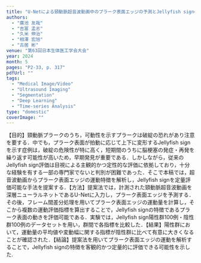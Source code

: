 ```yaml
---
title: "U-Netによる頸動脈超音波動画中のプラーク表面エッジの予測とJellyfish signの評価"
authors:
  - "廣池 友哉"
  - "吉冨 孟志"
  - "久米 伸治"
  - "相澤 宏旭"
  - "古居 彬"
venue: "第63回日本生体医工学会大会"
year: 2024
month: 5
pages: "P2-33, p. 317"
pdfUrl: ""
tags:
  - "Medical Image/Video"
  - "Ultrasound Imaging"
  - "Segmentation"
  - "Deep Learning"
  - "Time-series Analysis"
type: "domestic"
coverImage: "" 
---
```

【目的】頸動脈プラークのうち，可動性を示すプラークは破綻の恐れがあり注意を要する．中でも，プラーク表面が拍動に応じて上下に変形するJellyfish signを示す症例は，破綻の危険性が特に高く，短期間のうちに脳梗塞の発症・再発を繰り返す可能性が高いため，早期発見が重要である．しかしながら，従来のJellyfish sign評価は目視による主観的かつ定性的な評価に依拠しており，十分な経験を有する一部の専門家でないと判別が困難であった．そこで本稿では，超音波動画からプラーク表面エッジの運動特徴を解析し，Jellyfish signを定量評価可能な手法を提案する．【方法】提案法では，計測された頸動脈超音波動画を深層ニューラルネットであるU-Netに入力し，プラーク表面エッジを予測する．その後，フレーム間差分処理を用いてプラーク表面エッジの運動量を計算し，そこから複数の運動評価指標を算出することで，Jellyfish signの特徴であるプラーク表面の動きを評価可能である．実験では，Jellyfish sign陽性群100例・陰性群100例のデータセットを用い，群間で各指標を比較した．【結果】陽性群において，運動量の平均値や変動幅に関する指標が陰性群に比べて有意に大きくなることが確認された．【結論】提案法を用いてプラーク表面エッジの運動を解析することで，Jellyfish signの特徴を客観的かつ定量的に評価できる可能性を示した.
